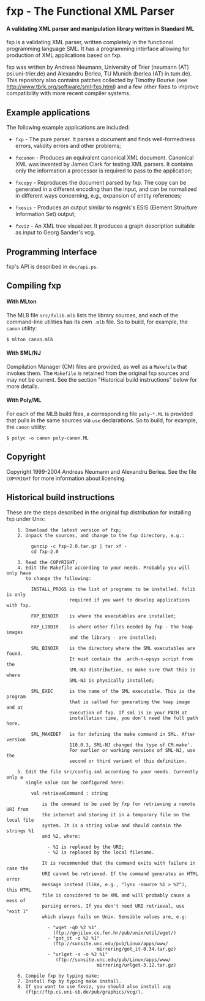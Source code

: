 
fxp - The Functional XML Parser
===============================

#### A validating XML parser and manipulation library written in Standard ML

fxp is a validating XML parser, written completely in the functional
programming language SML. It has a programming interface allowing for
production of XML applications based on fxp.

fxp was written by Andreas Neumann, University of Trier (neumann (AT)
psi.uni-trier.de) and Alexandru Berlea, TU Munich (berlea (AT)
in.tum.de). This repository also contains patches collected by Timothy
Bourke (see http://www.tbrk.org/software/sml-fxp.html) and a few other
fixes to improve compatibility with more recent compiler systems.


Example applications
--------------------

The following example applications are included:
  
 * `fxp` - The pure parser. It parses a document and finds
   well-formedness errors, validity errors and other problems;

 * `fxcanon` - Produces an equivalent canonical XML
   document. Canonical XML was invented by James Clark for testing XML
   parsers. It contains only the information a processor is required
   to pass to the application;

 * `fxcopy` - Reproduces the document parsed by fxp. The copy can be
   generated in a different encoding than the input, and can be
   normalized in different ways concerning, e.g., expansion of entity
   references;

 * `fxesis` - Produces an output similar to nsgmls's ESIS (Element
   Structure Information Set) output;

 * `fxviz` - An XML tree visualizer. It produces a graph description
   suitable as input to Georg Sander's vcg.


Programming Interface
---------------------

fxp's API is described in `doc/api.ps`.


Compiling fxp
-------------

#### With MLton

The MLB file `src/fxlib.mlb` lists the library sources, and each of
the command-line utilities has its own `.mlb` file. So to build, for
example, the `canon` utility:

```$ cd src/Apps/Canon
$ mlton canon.mlb
```


#### With SML/NJ

Compilation Manager (CM) files are provided, as well as a `Makefile`
that invokes them. The `Makefile` is retained from the original fxp
sources and may not be current. See the section "Historical build
instructions" below for more details.


#### With Poly/ML

For each of the MLB build files, a corresponding file `poly-*.ML` is
provided that pulls in the same sources via `use` declarations. So to
build, for example, the `canon` utility:

```$ cd src/Apps/Canon
$ polyc -o canon poly-canon.ML
```


Copyright
---------

Copyright 1999-2004 Andreas Neumann and Alexandru Berlea. See the file
`COPYRIGHT` for more information about licensing.


Historical build instructions
-----------------------------

These are the steps described in the original fxp distribution for
installing fxp under Unix:

```
    1. Download the latest version of fxp; 
    2. Unpack the sources, and change to the fxp directory, e.g.: 

         gunzip -c fxp-2.0.tar.gz | tar xf -
         cd fxp-2.0

    3. Read the COPYRIGHT; 
    4. Edit the Makefile according to your needs. Probably you will only have 
       to change the following: 

         INSTALL_PROGS is the list of programs to be installed. fxlib is only
                       required if you want to develop applications with fxp. 

         FXP_BINDIR    is where the executables are installed; 

         FXP_LIBDIR    is where other files needed by fxp - the heap images 
                       and the library - are installed; 

         SML_BINDIR    is the directory where the SML executables are found. 
                       It must contain the .arch-n-opsys script from the 
                       SML-NJ distribution, so make sure that this is where 
                       SML-NJ is physically installed; 

         SML_EXEC      is the name of the SML executable. This is the program 
                       that is called for generating the heap image and at 
                       execution of fxp. If sml is in your PATH at 
                       installation time, you don't need the full path here. 

         SML_MAKEDEF   is for defining the make command in SML. After version 
                       110.0.3, SML-NJ changed the type of CM.make'. 
                       For earlier or working versions of SML-NJ, use the 
                       second or third variant of this definition. 

    5. Edit the file src/config.sml according to your needs. Currently only a 
       single value can be configured here: 
            
         val retrieveCommand : string
             
             is the command to be used by fxp for retrieving a remote URI from
             the internet and storing it in a temporary file on the local file 
             system. It is a string value and should contain the strings %1 
             and %2, where:
 
               - %1 is replaced by the URI; 
               - %2 is replaced by the local filename. 

             It is recommended that the command exits with failure in case the 
             URI cannot be retrieved. If the command generates an HTML error
             message instead (like, e.g., "lynx -source %1 > %2"), this HTML
             file is considered to be XML and will probably cause a mess of 
             parsing errors. If you don't need URI retrieval, use "exit 1"
             which always fails on Unix. Sensible values are, e.g: 

               - "wget -qO %2 %1"   
                 (ftp://gnjilux.cc.fer.hr/pub/unix/util/wget/)
               - "got_it -o %2 %1" 
                 (ftp://sunsite.unc.edu/pub/Linux/apps/www/
                                 mirroring/got_it-0.34.tar.gz)
               - "urlget -s -o %2 %1" 
                  (ftp://sunsite.unc.edu/pub/Linux/apps/www/
                                 mirroring/urlget-3.12.tar.gz)

    6. Compile fxp by typing make; 
    7. Install fxp by typing make install. 
    8. If you want to use fxviz, you should also install vcg
       (ftp://ftp.cs.uni-sb.de/pub/graphics/vcg/).
```
